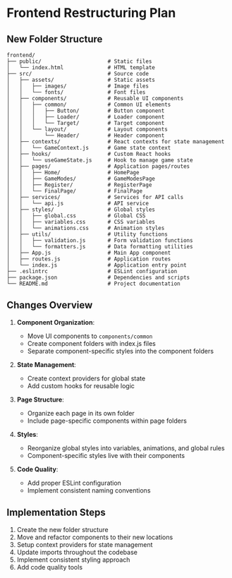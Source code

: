 # Frontend Restructuring Plan

## New Folder Structure

```
frontend/
├── public/                     # Static files
│   └── index.html              # HTML template
├── src/                        # Source code
│   ├── assets/                 # Static assets 
│   │   ├── images/             # Image files
│   │   └── fonts/              # Font files
│   ├── components/             # Reusable UI components
│   │   ├── common/             # Common UI elements
│   │   │   ├── Button/         # Button component
│   │   │   ├── Loader/         # Loader component
│   │   │   └── Target/         # Target component
│   │   └── layout/             # Layout components
│   │       └── Header/         # Header component
│   ├── contexts/               # React contexts for state management
│   │   └── GameContext.js      # Game state context
│   ├── hooks/                  # Custom React hooks
│   │   └── useGameState.js     # Hook to manage game state
│   ├── pages/                  # Application pages/routes
│   │   ├── Home/               # HomePage
│   │   ├── GameModes/          # GameModesPage
│   │   ├── Register/           # RegisterPage
│   │   └── FinalPage/          # FinalPage
│   ├── services/               # Services for API calls
│   │   └── api.js              # API service
│   ├── styles/                 # Global styles
│   │   ├── global.css          # Global CSS
│   │   ├── variables.css       # CSS variables
│   │   └── animations.css      # Animation styles
│   ├── utils/                  # Utility functions
│   │   ├── validation.js       # Form validation functions
│   │   └── formatters.js       # Data formatting utilities
│   ├── App.js                  # Main App component
│   ├── routes.js               # Application routes
│   └── index.js                # Application entry point
├── .eslintrc                   # ESLint configuration
├── package.json                # Dependencies and scripts
└── README.md                   # Project documentation
```

## Changes Overview

1. **Component Organization**:
   - Move UI components to `components/common`
   - Create component folders with index.js files
   - Separate component-specific styles into the component folders

2. **State Management**:
   - Create context providers for global state
   - Add custom hooks for reusable logic

3. **Page Structure**:
   - Organize each page in its own folder
   - Include page-specific components within page folders

4. **Styles**:
   - Reorganize global styles into variables, animations, and global rules
   - Component-specific styles live with their components

5. **Code Quality**:
   - Add proper ESLint configuration
   - Implement consistent naming conventions

## Implementation Steps

1. Create the new folder structure
2. Move and refactor components to their new locations
3. Setup context providers for state management
4. Update imports throughout the codebase
5. Implement consistent styling approach
6. Add code quality tools
